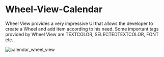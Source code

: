 # Wheel-View-Calendar
Wheel View provides a very impressive UI that allows the developer to create a Wheel and add item according to his need. Some important tags provided by Wheel View are TEXTCOLOR, SELECTEDTEXTCOLOR, FONT etc.

![calendar_wheel_view](https://user-images.githubusercontent.com/75192098/126900719-e5b3547f-d083-4d90-af36-f1dd4f3c7571.jpg)
